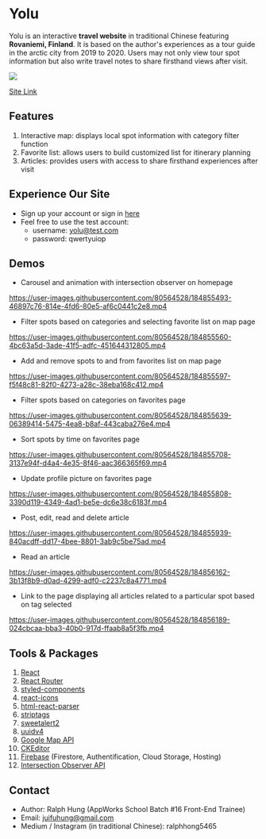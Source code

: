 # Yolu

Yolu is an interactive **travel website** in traditional Chinese featuring **Rovaniemi, Finland**. It is based on the author's experiences as a tour guide in the arctic city from 2019 to 2020. Users may not only view tour spot information but also write travel notes to share firsthand views after visit.

![](https://img.onl/57ZqH)

[Site Link](https://yolu-4a398.web.app/)

## Features

1. Interactive map: displays local spot information with category filter function
2. Favorite list: allows users to build customized list for itinerary planning
3. Articles: provides users with access to share firsthand experiences after visit

## Experience Our Site

- Sign up your account or sign in [here](https://yolu-4a398.web.app/member)
- Feel free to use the test account:
  - username: yolu@test.com
  - password: qwertyuiop

## Demos

- Carousel and animation with intersection observer on homepage

https://user-images.githubusercontent.com/80564528/184855493-46897c76-814e-4fd6-80e5-af6c0441c2e8.mp4

- Filter spots based on categories and selecting favorite list on map page

https://user-images.githubusercontent.com/80564528/184855560-4bc63a5d-3ade-41f5-adfc-451644312805.mp4

- Add and remove spots to and from favorites list on map page

https://user-images.githubusercontent.com/80564528/184855597-f5f48c81-82f0-4273-a28c-38eba168c412.mp4

- Filter spots based on categories on favorites page

https://user-images.githubusercontent.com/80564528/184855639-06389414-5475-4ea8-b8af-443caba276e4.mp4

- Sort spots by time on favorites page

https://user-images.githubusercontent.com/80564528/184855708-3137e94f-d4a4-4e35-8f46-aac366365f69.mp4

- Update profile picture on favorites page

https://user-images.githubusercontent.com/80564528/184855808-3390d119-4349-4ad1-be5e-dc6e38c6183f.mp4

- Post, edit, read and delete  article

https://user-images.githubusercontent.com/80564528/184855939-840acdff-dd17-4bee-8801-3ab9c5be75ad.mp4

- Read an article

https://user-images.githubusercontent.com/80564528/184856162-3b13f8b9-d0ad-4299-adf0-c2237c8a4771.mp4

- Link to the page displaying all articles related to a particular spot based on tag selected

https://user-images.githubusercontent.com/80564528/184856189-024cbcaa-bba3-40b0-917d-ffaab8a5f3fb.mp4

## Tools & Packages

1. [React](https://reactjs.org/)
1. [React Router](https://reactrouter.com/)
1. [styled-components](https://styled-components.com/)
1. [react-icons](https://www.npmjs.com/package/react-icons)
1. [html-react-parser](https://www.npmjs.com/package/html-react-parser)
1. [striptags](https://www.npmjs.com/package/striptags)
1. [sweetalert2](https://sweetalert2.github.io/)
1. [uuidv4](https://www.npmjs.com/package/uuidv4)
1. [Google Map API](https://developers.google.com/maps)
1. [CKEditor](https://ckeditor.com/)
1. [Firebase](https://firebase.google.com/) (Firestore, Authentification, Cloud Storage, Hosting)
1. [Intersection Observer API](https://developer.mozilla.org/en-US/docs/Web/API/Intersection_Observer_API)

## Contact

- Author: Ralph Hung (AppWorks School Batch #16 Front-End Trainee)
- Email: juifuhung@gmail.com
- Medium / Instagram (in traditional Chinese): ralphhong5465
